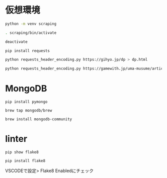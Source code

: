 # 仮想環境

```bash
python -m venv scraping
```

```bash
. scraping/bin/activate
```

```bash
deactivate
```

```bash
pip install requests
```

```bash
python requests_header_encoding.py https://gihyo.jp/dp > dp.html
```

```bash
python requests_header_encoding.py https://gamewith.jp/uma-musume/article/show/255035 > gamewith_umamusume_support_card.html
```

# MongoDB

```
pip install pymongo 
```

```
brew tap mongodb/brew   
```

```
brew install mongodb-community  
```

# linter
```
pip show flake8
```

```
pip install flake8
```

VSCODEで設定> Flake8 Enabledにチェック
